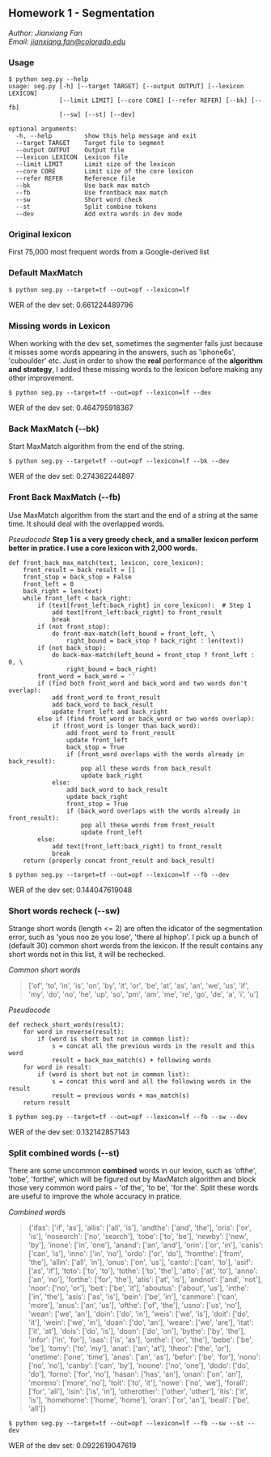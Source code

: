 ## Homework 1 - Segmentation

*Author: Jianxiang Fan*  
*Email: jianxiang.fan@colorado.edu*

### Usage
```
$ python seg.py --help
usage: seg.py [-h] [--target TARGET] [--output OUTPUT] [--lexicon LEXICON]
              [--limit LIMIT] [--core CORE] [--refer REFER] [--bk] [--fb]
              [--sw] [--st] [--dev]

optional arguments:
  -h, --help         show this help message and exit
  --target TARGET    Target file to segment
  --output OUTPUT    Output file
  --lexicon LEXICON  Lexicon file
  --limit LIMIT      Limit size of the lexicon
  --core CORE        Limit size of the core lexicon
  --refer REFER      Reference file
  --bk               Use back max match
  --fb               Use frontback max match
  --sw               Short word check
  --st               Split combine tokens
  --dev              Add extra words in dev mode
```

### Original lexicon
First 75,000 most frequent words from a Google-derived list 

### Default MaxMatch
```
$ python seg.py --target=tf --out=opf --lexicon=lf
```
WER of the dev set: 0.661224489796

### Missing words in Lexicon
When working with the dev set, sometimes the segmenter fails just because it misses some words appearing in the answers, such as 'iphone6s', 'cuboulder' etc. Just in order to show the **real** performance of the **algorithm and strategy**, I added these missing words to the lexicon before making any other improvement.
```
$ python seg.py --target=tf --out=opf --lexicon=lf --dev
```
WER of the dev set: 0.464795918367

### Back MaxMatch (--bk)
Start MaxMatch algorithm from the end of the string.
```
$ python seg.py --target=tf --out=opf --lexicon=lf --bk --dev
```
WER of the dev set: 0.274362244897

### Front Back MaxMatch (--fb)
Use MaxMatch algorithm from the start and the end of a string at the same time. It should deal with the overlapped words. 

*Pseudocode*
**Step 1 is a very greedy check, and a smaller lexicon perform better in pratice. I use a core lexicon with 2,000 words.**
```
def front_back_max_match(text, lexicon, core_lexicon):
    front_result = back_result = []
    front_stop = back_stop = False
    front_left = 0
    back_right = len(text)
    while front_left < back_right:
        if (text[front_left:back_right] in core_lexicon):  # Step 1
            add text[front_left:back_right] to front_result
            break
        if (not front_stop):
            do front-max-match(left_bound = front_left, \
                right_bound = back_stop ? back_right : len(text))
        if (not back_stop):
            do back-max-match(left_bound = front_stop ? front_left : 0, \
                right_bound = back_right)
        front_word = back_word = ''
        if (find both front_word and back_word and two words don't overlap):
            add front_word to front_result
            add back_word to back_result
            update front_left and back_right
        else if (find front_word or back_word or two words overlap):
            if (front_word is longer than back_word):
                add front_word to front_result
                update front_left
                back_stop = True
                if (front_word overlaps with the words already in back_result):
                    pop all these words from back_result
                    update back_right
            else:
                add back_word to back_result
                update back_right
                front_stop = True
                if (back_word overlaps with the words already in front_result):
                    pop all these words from front_result
                    update front_left
        else:
            add text[front_left:back_right] to front_result
            break
    return (properly concat front_result and back_result)
```
```
$ python seg.py --target=tf --out=opf --lexicon=lf --fb --dev
```
WER of the dev set: 0.144047619048

### Short words recheck (--sw)
Strange short words (length <= 2) are often the idicator of the segmentation error, such as 'yous noo ze you lose', 'there al hiphop'. 
I pick up a bunch of (default 30) common short words from the lexicon. If the result contains any short words not in this list, it will be rechecked.

*Common short words*
> ['of', 'to', 'in', 'is', 'on', 'by', 'it', 'or', 'be', 'at', 'as', 'an', 'we', 'us', 'if', 'my', 'do', 'no', 'he', 'up', 'so', 'pm', 'am', 'me', 're', 'go', 'de', 'a', 'i', 'u']

*Pseudocode*
```
def recheck_short_words(result):
    for word in reverse(result):
        if (word is short but not in common list):
            s = concat all the previous words in the result and this word
            result = back_max_match(s) + following words
    for word in result:
        if (word is short but not in common list):
            s = concat this word and all the following words in the result
            result = previous words + max_match(s)
    return result
```
```
$ python seg.py --target=tf --out=opf --lexicon=lf --fb --sw --dev
```
WER of the dev set: 0.132142857143

### Split combined words (--st)
There are some uncommon **combined** words in our lexion, such as 'ofthe', 'tobe', 'forthe', which will be figured out by MaxMatch algorithm and block those very common word pairs - 'of the', 'to be', 'for the'. Split these words are useful to improve the whole accuracy in pratice.

*Combined words*
> {'ifas': ['if', 'as'], 'allis': ['all', 'is'], 'andthe': ['and', 'the'], 'oris': ['or', 'is'], 'nosearch': ['no', 'search'], 'tobe': ['to', 'be'], 'newby': ['new', 'by'], 'inone': ['in', 'one'], 'anand': ['an', 'and'], 'orin': ['or', 'in'], 'canis': ['can', 'is'], 'inno': ['in', 'no'], 'ordo': ['or', 'do'], 'fromthe': ['from', 'the'], 'allin': ['all', 'in'], 'onus': ['on', 'us'], 'canto': ['can', 'to'], 'asif': ['as', 'if'], 'toto': ['to', 'to'], 'tothe': ['to', 'the'], 'atto': ['at', 'to'], 'anno': ['an', 'no'], 'forthe': ['for', 'the'], 'atis': ['at', 'is'], 'andnot': ['and', 'not'], 'noor': ['no', 'or'], 'beit': ['be', 'it'], 'aboutus': ['about', 'us'], 'inthe': ['in', 'the'], 'asis': ['as', 'is'], 'bein': ['be', 'in'], 'canmore': ['can', 'more'], 'anus': ['an', 'us'], 'ofthe': ['of', 'the'], 'usno': ['us', 'no'], 'wean': ['we', 'an'], 'doin': ['do', 'in'], 'weis': ['we', 'is'], 'doit': ['do', 'it'], 'wein': ['we', 'in'], 'doan': ['do', 'an'], 'weare': ['we', 'are'], 'itat': ['it', 'at'], 'dois': ['do', 'is'], 'doon': ['do', 'on'], 'bythe': ['by', 'the'], 'infor': ['in', 'for'], 'isas': ['is', 'as'], 'onthe': ['on', 'the'], 'bebe': ['be', 'be'], 'tomy': ['to', 'my'], 'anat': ['an', 'at'], 'theor': ['the', 'or'], 'onetime': ['one', 'time'], 'anas': ['an', 'as'], 'befor': ['be', 'for'], 'nono': ['no', 'no'], 'canby': ['can', 'by'], 'noone': ['no', 'one'], 'dodo': ['do', 'do'], 'forno': ['for', 'no'], 'hasan': ['has', 'an'], 'onan': ['on', 'an'], 'moreno': ['more', 'no'], 'toit': ['to', 'it'], 'nowe': ['no', 'we'], 'forall': ['for', 'all'], 'isin': ['is', 'in'], 'otherother': ['other', 'other'], 'itis': ['it', 'is'], 'homehome': ['home', 'home'], 'oran': ['or', 'an'], 'beall': ['be', 'all']}

```
$ python seg.py --target=tf --out=opf --lexicon=lf --fb --sw --st --dev
```
WER of the dev set: 0.0922619047619
